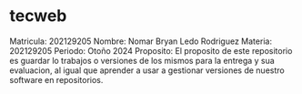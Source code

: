 # tecweb
Matricula:    202129205
Nombre:       Nomar Bryan Ledo Rodriguez
Materia:      202129205
Periodo:      Otoño 2024
Proposito:    El proposito de este repositorio es guardar lo trabajos o versiones de los mismos para la entrega y sua evaluacion, al igual que aprender a usar a gestionar versiones de nuestro software en repositorios.

